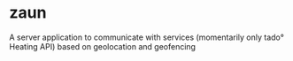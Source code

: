 # zaun

A server application to communicate with services (momentarily only tado° Heating API) based on geolocation and geofencing
